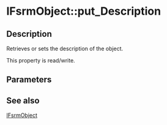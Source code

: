 # IFsrmObject::put_Description

## Description

Retrieves or sets the description of the object.

This property is read/write.

## Parameters

## See also

[IFsrmObject](https://learn.microsoft.com/previous-versions/windows/desktop/api/fsrm/nn-fsrm-ifsrmobject)